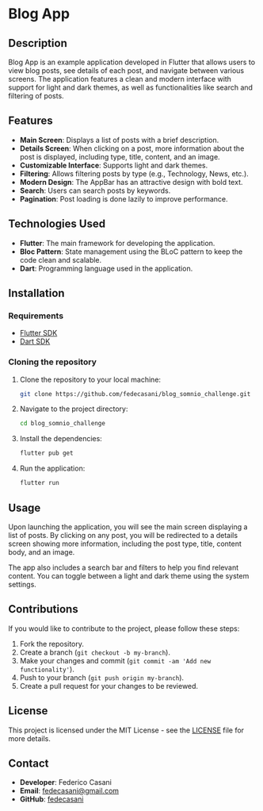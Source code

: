 
# Blog App

## Description
Blog App is an example application developed in Flutter that allows users to view blog posts, see details of each post, and navigate between various screens. The application features a clean and modern interface with support for light and dark themes, as well as functionalities like search and filtering of posts.

## Features
- **Main Screen**: Displays a list of posts with a brief description.
- **Details Screen**: When clicking on a post, more information about the post is displayed, including type, title, content, and an image.
- **Customizable Interface**: Supports light and dark themes.
- **Filtering**: Allows filtering posts by type (e.g., Technology, News, etc.).
- **Modern Design**: The AppBar has an attractive design with bold text.
- **Search**: Users can search posts by keywords.
- **Pagination**: Post loading is done lazily to improve performance.

## Technologies Used
- **Flutter**: The main framework for developing the application.
- **Bloc Pattern**: State management using the BLoC pattern to keep the code clean and scalable.
- **Dart**: Programming language used in the application.

## Installation

### Requirements
- [Flutter SDK](https://flutter.dev/docs/get-started/install)
- [Dart SDK](https://dart.dev/get-dart)

### Cloning the repository
1. Clone the repository to your local machine:
   ```bash
   git clone https://github.com/fedecasani/blog_somnio_challenge.git
   ```

2. Navigate to the project directory:
   ```bash
   cd blog_somnio_challenge
   ```

3. Install the dependencies:
   ```bash
   flutter pub get
   ```

4. Run the application:
   ```bash
   flutter run
   ```

## Usage
Upon launching the application, you will see the main screen displaying a list of posts. By clicking on any post, you will be redirected to a details screen showing more information, including the post type, title, content body, and an image.

The app also includes a search bar and filters to help you find relevant content. You can toggle between a light and dark theme using the system settings.

## Contributions
If you would like to contribute to the project, please follow these steps:

1. Fork the repository.
2. Create a branch (`git checkout -b my-branch`).
3. Make your changes and commit (`git commit -am 'Add new functionality'`).
4. Push to your branch (`git push origin my-branch`).
5. Create a pull request for your changes to be reviewed.

## License
This project is licensed under the MIT License - see the [LICENSE](LICENSE) file for more details.

## Contact
- **Developer**: Federico Casani
- **Email**: fedecasani@gmail.com
- **GitHub**: [fedecasani](https://github.com/fedecasani)
